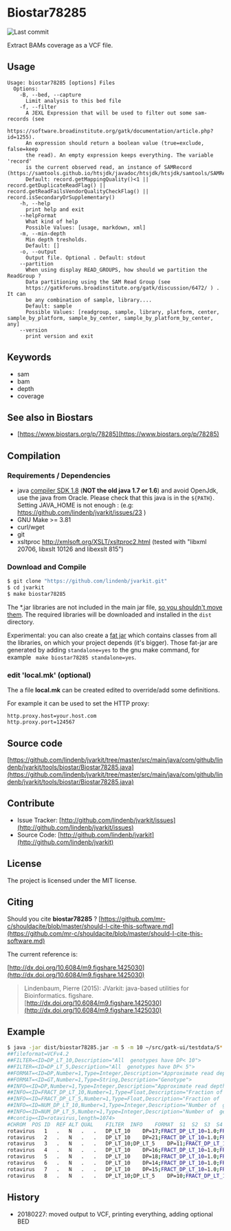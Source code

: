 # Biostar78285

![Last commit](https://img.shields.io/github/last-commit/lindenb/jvarkit.png)

Extract BAMs coverage as a VCF file.


## Usage

```
Usage: biostar78285 [options] Files
  Options:
    -B, --bed, --capture
      Limit analysis to this bed file
    -f, --filter
      A JEXL Expression that will be used to filter out some sam-records (see 
      https://software.broadinstitute.org/gatk/documentation/article.php?id=1255). 
      An expression should return a boolean value (true=exclude, false=keep 
      the read). An empty expression keeps everything. The variable 'record' 
      is the current observed read, an instance of SAMRecord (https://samtools.github.io/htsjdk/javadoc/htsjdk/htsjdk/samtools/SAMRecord.html).
      Default: record.getMappingQuality()<1 || record.getDuplicateReadFlag() || record.getReadFailsVendorQualityCheckFlag() || record.isSecondaryOrSupplementary()
    -h, --help
      print help and exit
    --helpFormat
      What kind of help
      Possible Values: [usage, markdown, xml]
    -m, --min-depth
      Min depth tresholds.
      Default: []
    -o, --output
      Output file. Optional . Default: stdout
    --partition
      When using display READ_GROUPS, how should we partition the ReadGroup ? 
      Data partitioning using the SAM Read Group (see 
      https://gatkforums.broadinstitute.org/gatk/discussion/6472/ ) . It can 
      be any combination of sample, library....
      Default: sample
      Possible Values: [readgroup, sample, library, platform, center, sample_by_platform, sample_by_center, sample_by_platform_by_center, any]
    --version
      print version and exit

```


## Keywords

 * sam
 * bam
 * depth
 * coverage



## See also in Biostars

 * [https://www.biostars.org/p/78285](https://www.biostars.org/p/78285)


## Compilation

### Requirements / Dependencies

* java [compiler SDK 1.8](http://www.oracle.com/technetwork/java/index.html) (**NOT the old java 1.7 or 1.6**) and avoid OpenJdk, use the java from Oracle. Please check that this java is in the `${PATH}`. Setting JAVA_HOME is not enough : (e.g: https://github.com/lindenb/jvarkit/issues/23 )
* GNU Make >= 3.81
* curl/wget
* git
* xsltproc http://xmlsoft.org/XSLT/xsltproc2.html (tested with "libxml 20706, libxslt 10126 and libexslt 815")


### Download and Compile

```bash
$ git clone "https://github.com/lindenb/jvarkit.git"
$ cd jvarkit
$ make biostar78285
```

The *.jar libraries are not included in the main jar file, [so you shouldn't move them](https://github.com/lindenb/jvarkit/issues/15#issuecomment-140099011 ).
The required libraries will be downloaded and installed in the `dist` directory.

Experimental: you can also create a [fat jar](https://stackoverflow.com/questions/19150811/) which contains classes from all the libraries, on which your project depends (it's bigger). Those fat-jar are generated by adding `standalone=yes` to the gnu make command, for example ` make biostar78285 standalone=yes`.

### edit 'local.mk' (optional)

The a file **local.mk** can be created edited to override/add some definitions.

For example it can be used to set the HTTP proxy:

```
http.proxy.host=your.host.com
http.proxy.port=124567
```
## Source code 

[https://github.com/lindenb/jvarkit/tree/master/src/main/java/com/github/lindenb/jvarkit/tools/biostar/Biostar78285.java](https://github.com/lindenb/jvarkit/tree/master/src/main/java/com/github/lindenb/jvarkit/tools/biostar/Biostar78285.java)

## Contribute

- Issue Tracker: [http://github.com/lindenb/jvarkit/issues](http://github.com/lindenb/jvarkit/issues)
- Source Code: [http://github.com/lindenb/jvarkit](http://github.com/lindenb/jvarkit)

## License

The project is licensed under the MIT license.

## Citing

Should you cite **biostar78285** ? [https://github.com/mr-c/shouldacite/blob/master/should-I-cite-this-software.md](https://github.com/mr-c/shouldacite/blob/master/should-I-cite-this-software.md)

The current reference is:

[http://dx.doi.org/10.6084/m9.figshare.1425030](http://dx.doi.org/10.6084/m9.figshare.1425030)

> Lindenbaum, Pierre (2015): JVarkit: java-based utilities for Bioinformatics. figshare.
> [http://dx.doi.org/10.6084/m9.figshare.1425030](http://dx.doi.org/10.6084/m9.figshare.1425030)


## Example

```bash
$ java -jar dist/biostar78285.jar -m 5 -m 10 ~/src/gatk-ui/testdata/S*.bam 
##fileformat=VCFv4.2
##FILTER=<ID=DP_LT_10,Description="All  genotypes have DP< 10">
##FILTER=<ID=DP_LT_5,Description="All  genotypes have DP< 5">
##FORMAT=<ID=DP,Number=1,Type=Integer,Description="Approximate read depth (reads with MQ=255 or with bad mates are filtered)">
##FORMAT=<ID=GT,Number=1,Type=String,Description="Genotype">
##INFO=<ID=DP,Number=1,Type=Integer,Description="Approximate read depth; some reads may have been filtered">
##INFO=<ID=FRACT_DP_LT_10,Number=1,Type=Float,Description="Fraction of  genotypes having DP< 10">
##INFO=<ID=FRACT_DP_LT_5,Number=1,Type=Float,Description="Fraction of  genotypes having DP< 5">
##INFO=<ID=NUM_DP_LT_10,Number=1,Type=Integer,Description="Number of  genotypes having DP< 10">
##INFO=<ID=NUM_DP_LT_5,Number=1,Type=Integer,Description="Number of  genotypes having DP< 5">
##contig=<ID=rotavirus,length=1074>
#CHROM	POS	ID	REF	ALT	QUAL	FILTER	INFO	FORMAT	S1	S2	S3	S4
rotavirus	1	.	N	.	.	DP_LT_10	DP=17;FRACT_DP_LT_10=1.0;FRACT_DP_LT_5=0.5;NUM_DP_LT_10=4;NUM_DP_LT_5=2	GT:DP	./.:5	./.:5	./.:3	./.:4
rotavirus	2	.	N	.	.	DP_LT_10	DP=21;FRACT_DP_LT_10=1.0;FRACT_DP_LT_5=0.5;NUM_DP_LT_10=4;NUM_DP_LT_5=2	GT:DP	./.:9	./.:4	./.:5	./.:3
rotavirus	3	.	N	.	.	DP_LT_10;DP_LT_5	DP=11;FRACT_DP_LT_10=1.0;FRACT_DP_LT_5=1.0;NUM_DP_LT_10=4;NUM_DP_LT_5=4	GT:DP	./.:4	./.:2	./.:4	./.:1
rotavirus	4	.	N	.	.	DP_LT_10	DP=16;FRACT_DP_LT_10=1.0;FRACT_DP_LT_5=0.5;NUM_DP_LT_10=4;NUM_DP_LT_5=2	GT:DP	./.:4	./.:5	./.:6	./.:1
rotavirus	5	.	N	.	.	DP_LT_10	DP=18;FRACT_DP_LT_10=1.0;FRACT_DP_LT_5=0.5;NUM_DP_LT_10=4;NUM_DP_LT_5=2	GT:DP	./.:5	./.:2	./.:7	./.:4
rotavirus	6	.	N	.	.	DP_LT_10	DP=14;FRACT_DP_LT_10=1.0;FRACT_DP_LT_5=0.75;NUM_DP_LT_10=4;NUM_DP_LT_5=3	GT:DP	./.:3	./.:3	./.:8	./.:0
rotavirus	7	.	N	.	.	DP_LT_10	DP=15;FRACT_DP_LT_10=1.0;FRACT_DP_LT_5=0.75;NUM_DP_LT_10=4;NUM_DP_LT_5=3	GT:DP	./.:8	./.:2	./.:4	./.:1
rotavirus	8	.	N	.	.	DP_LT_10;DP_LT_5	DP=10;FRACT_DP_LT_10=1.0;FRACT_DP_LT_5=1.0;NUM_DP_LT_10=4;NUM_DP_LT_5=4	GT:DP	./.:3	./.:3	./.:3	./.:1
```

## History

* 20180227: moved output to VCF, printing everything, adding optional BED


